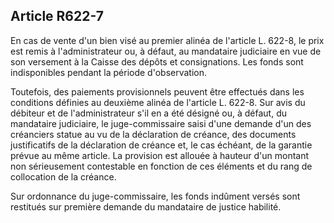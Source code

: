 Article R622-7
----
En cas de vente d'un bien visé au premier alinéa de l'article L. 622-8, le prix
est remis à l'administrateur ou, à défaut, au mandataire judiciaire en vue de
son versement à la Caisse des dépôts et consignations. Les fonds sont
indisponibles pendant la période d'observation.

Toutefois, des paiements provisionnels peuvent être effectués dans les
conditions définies au deuxième alinéa de l'article L. 622-8. Sur avis du
débiteur et de l'administrateur s'il en a été désigné ou, à défaut, du
mandataire judiciaire, le juge-commissaire saisi d'une demande d'un des
créanciers statue au vu de la déclaration de créance, des documents
justificatifs de la déclaration de créance et, le cas échéant, de la garantie
prévue au même article. La provision est allouée à hauteur d'un montant non
sérieusement contestable en fonction de ces éléments et du rang de collocation
de la créance.

Sur ordonnance du juge-commissaire, les fonds indûment versés sont restitués sur
première demande du mandataire de justice habilité.
